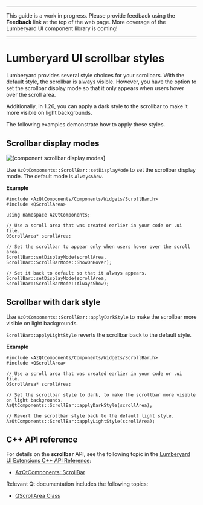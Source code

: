 --------

This guide is a work in progress\. Please provide feedback using the **Feedback** link at the top of the web page\. More coverage of the Lumberyard UI component library is coming\!

--------

# Lumberyard UI scrollbar styles<a name="uidev-scrollbar-component"></a>

Lumberyard provides several style choices for your scrollbars\. With the default style, the scrollbar is always visible\. However, you have the option to set the scrollbar display mode so that it only appears when users hover over the scroll area\.

Additionally, in 1\.26, you can apply a dark style to the scrollbar to make it more visible on light backgrounds\.

The following examples demonstrate how to apply these styles\.

## Scrollbar display modes<a name="scrollbar-display-modes"></a>

![\[component scrollbar display modes\]](http://docs.aws.amazon.com/lumberyard/latest/ui/images/component-scrollbar-display-modes.gif)

Use `AzQtComponents::ScrollBar::setDisplayMode` to set the scrollbar display mode\. The default mode is `AlwaysShow`\.

 **Example** 

```
#include <AzQtComponents/Components/Widgets/ScrollBar.h>
#include <QScrollArea>

using namespace AzQtComponents;

// Use a scroll area that was created earlier in your code or .ui file.
QScrollArea* scrollArea;

// Set the scrollbar to appear only when users hover over the scroll area.
ScrollBar::setDisplayMode(scrollArea, ScrollBar::ScrollBarMode::ShowOnHover);

// Set it back to default so that it always appears.
ScrollBar::setDisplayMode(scrollArea, ScrollBar::ScrollBarMode::AlwaysShow);
```

## Scrollbar with dark style<a name="scrollbar-dark-style"></a>

Use `AzQtComponents::ScrollBar::applyDarkStyle` to make the scrollbar more visible on light backgrounds\.

 `ScrollBar::applyLightStyle` reverts the scrollbar back to the default style\.

 **Example** 

```
#include <AzQtComponents/Components/Widgets/ScrollBar.h>
#include <QScrollArea>

// Use a scroll area that was created earlier in your code or .ui file.
QScrollArea* scrollArea;

// Set the scrollbar style to dark, to make the scrollbar more visible on light backgrounds.
AzQtComponents::ScrollBar::applyDarkStyle(scrollArea);

// Revert the scrollbar style back to the default light style.
AzQtComponents::ScrollBar::applyLightStyle(scrollArea);
```

## C\+\+ API reference<a name="scrollbar-api-ref"></a>

For details on the **scrollbar** API, see the following topic in the [Lumberyard UI Extensions C\+\+ API Reference](https://d3bqhfbip4ze4a.cloudfront.net/api/ui/namespace_az_qt_components.html):
+  [AzQtComponents::ScrollBar](https://d3bqhfbip4ze4a.cloudfront.net/api/ui/class_az_qt_components_1_1_scroll_bar.html) 

Relevant Qt documentation includes the following topics:
+  [QScrollArea Class](https://doc.qt.io/qt-5/qscrollarea.html) 